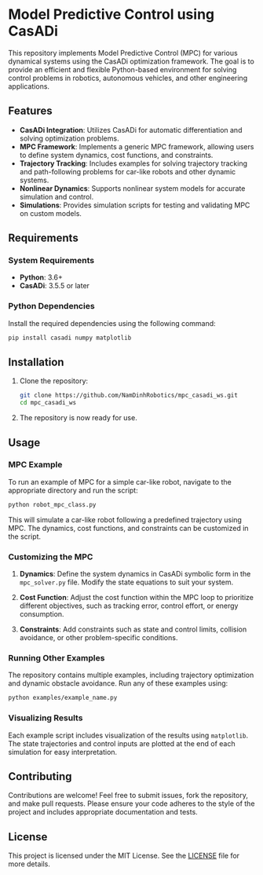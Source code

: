 
# Model Predictive Control using CasADi

This repository implements Model Predictive Control (MPC) for various dynamical systems using the CasADi optimization framework. The goal is to provide an efficient and flexible Python-based environment for solving control problems in robotics, autonomous vehicles, and other engineering applications.

## Features

- **CasADi Integration**: Utilizes CasADi for automatic differentiation and solving optimization problems.
- **MPC Framework**: Implements a generic MPC framework, allowing users to define system dynamics, cost functions, and constraints.
- **Trajectory Tracking**: Includes examples for solving trajectory tracking and path-following problems for car-like robots and other dynamic systems.
- **Nonlinear Dynamics**: Supports nonlinear system models for accurate simulation and control.
- **Simulations**: Provides simulation scripts for testing and validating MPC on custom models.

## Requirements

### System Requirements

- **Python**: 3.6+
- **CasADi**: 3.5.5 or later

### Python Dependencies

Install the required dependencies using the following command:
```bash
pip install casadi numpy matplotlib
```

## Installation

1. Clone the repository:
   ```bash
   git clone https://github.com/NamDinhRobotics/mpc_casadi_ws.git
   cd mpc_casadi_ws
   ```

2. The repository is now ready for use.

## Usage

### MPC Example

To run an example of MPC for a simple car-like robot, navigate to the appropriate directory and run the script:

```bash
python robot_mpc_class.py
```

This will simulate a car-like robot following a predefined trajectory using MPC. The dynamics, cost functions, and constraints can be customized in the script.

### Customizing the MPC

1. **Dynamics**: Define the system dynamics in CasADi symbolic form in the `mpc_solver.py` file. Modify the state equations to suit your system.
   
2. **Cost Function**: Adjust the cost function within the MPC loop to prioritize different objectives, such as tracking error, control effort, or energy consumption.

3. **Constraints**: Add constraints such as state and control limits, collision avoidance, or other problem-specific conditions.

### Running Other Examples

The repository contains multiple examples, including trajectory optimization and dynamic obstacle avoidance. Run any of these examples using:

```bash
python examples/example_name.py
```

### Visualizing Results

Each example script includes visualization of the results using `matplotlib`. The state trajectories and control inputs are plotted at the end of each simulation for easy interpretation.

## Contributing

Contributions are welcome! Feel free to submit issues, fork the repository, and make pull requests. Please ensure your code adheres to the style of the project and includes appropriate documentation and tests.

## License

This project is licensed under the MIT License. See the [LICENSE](LICENSE) file for more details.
